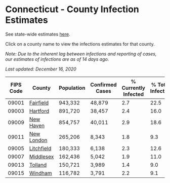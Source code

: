 # Connecticut - County Infection Estimates

See state-wide estimates [here](/infections/us-ct).

Click on a county name to view the infections estimates for that county.

*Note: Due to the inherent lag between infections and reporting of cases, our estimates of infections are as of 14 days ago.*

*Last updated: December 16, 2020*

|   FIPS Code |                   County |   Population |   Confirmed Cases |   % Currently Infected |   % Total Infected |
|-------------|--------------------------|--------------|-------------------|------------------------|--------------------|
|       09001 |   [Fairfield](fairfield) |      943,332 |            48,879 |                    2.7 |               22.5 |
|       09003 |     [Hartford](hartford) |      891,720 |            38,457 |                    2.4 |               16.0 |
|       09009 |   [New Haven](new-haven) |      854,757 |            40,011 |                    2.9 |               18.6 |
|       09011 | [New London](new-london) |      265,206 |             8,343 |                    1.8 |                9.3 |
|       09005 | [Litchfield](litchfield) |      180,333 |             6,138 |                    2.3 |               12.6 |
|       09007 |   [Middlesex](middlesex) |      162,436 |             5,042 |                    1.9 |               11.0 |
|       09013 |       [Tolland](tolland) |      150,721 |             3,989 |                    1.4 |                9.0 |
|       09015 |       [Windham](windham) |      116,782 |             3,791 |                    2.2 |                9.1 |